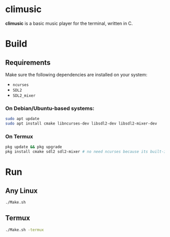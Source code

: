 # climusic
**climusic** is a basic music player for the terminal, written in C.

# Build
## Requirements

Make sure the following dependencies are installed on your system:

- `ncurses`
- `SDL2`
- `SDL2_mixer`

### On Debian/Ubuntu-based systems:

```bash
sudo apt update
sudo apt install cmake libncurses-dev libsdl2-dev libsdl2-mixer-dev
```

### On Termux

```bash
pkg update && pkg upgrade
pkg install cmake sdl2 sdl2-mixer # no need ncurses because its built-in
```

# Run
## Any Linux

```bash
./Make.sh
```

## Termux

```bash
./Make.sh -termux
```